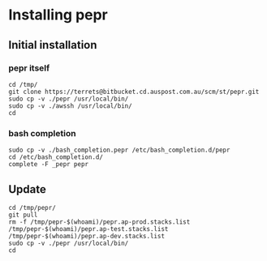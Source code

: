 # Installing pepr
## Initial installation
### pepr itself
```
cd /tmp/
git clone https://terrets@bitbucket.cd.auspost.com.au/scm/st/pepr.git
sudo cp -v ./pepr /usr/local/bin/
sudo cp -v ./awssh /usr/local/bin/
cd
```
### bash completion
```
sudo cp -v ./bash_completion.pepr /etc/bash_completion.d/pepr
cd /etc/bash_completion.d/
complete -F _pepr pepr
```
## Update
```
cd /tmp/pepr/
git pull
rm -f /tmp/pepr-$(whoami)/pepr.ap-prod.stacks.list /tmp/pepr-$(whoami)/pepr.ap-test.stacks.list /tmp/pepr-$(whoami)/pepr.ap-dev.stacks.list
sudo cp -v ./pepr /usr/local/bin/
cd
```
